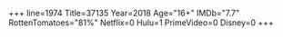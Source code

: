 +++
line=1974
Title=37135
Year=2018
Age="16+"
IMDb="7.7"
RottenTomatoes="81%"
Netflix=0
Hulu=1
PrimeVideo=0
Disney=0
+++

